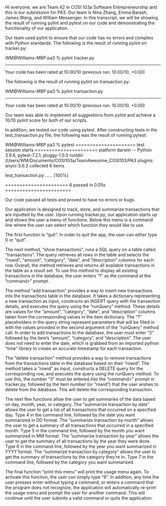Hi everyone, we are Team 42 in COSI 103a Software Entrepreneurship and this is our submission for PA3. Our team is Nina Zhang, Emma Barash, James Wang, and William Messenger. In this transcript, we will be showing the result of running pylint and pytest on our code and demonstrating the functionality of our application.

Our team used pylint to ensure that our code has no errors and complies with Python standards. The following is the result of running pylint on tracker.py:


WM@Williams-MBP pa3 % pylint tracker.py

--------------------------------------------------------------------
Your code has been rated at 10.00/10 (previous run: 10.00/10, +0.00)


The following is the result of running pylint on transaction.py:


WM@Williams-MBP pa3 % pylint transaction.py

--------------------------------------------------------------------
Your code has been rated at 10.00/10 (previous run: 10.00/10, +0.00)


Our team was able to implement all suggestions from pylint and achieve a 10/10 pylint score for both of our scripts.

In addition, we tested our code using pytest. After constructing tests in the test_transaction.py file, the following was the result of running pytest:


WM@Williams-MBP pa3 % pytest
===================== test session starts ======================
platform darwin -- Python 3.9.6, pytest-7.2.1, pluggy-1.0.0
rootdir: /Users/WM/Documents/COSI103a/TeamAwesome_COSI103/PA3
plugins: anyio-3.6.2
collected 6 items                                              

test_transaction.py ......                               [100%]

====================== 6 passed in 0.05s =======================


Our code passed all tests and proved to have no errors or bugs.

Our application is designed to track, store, and summarize transactions that are inputted by the user. Upon running tracker.py, our application starts up and shows the user a menu of functions. Below this menu is a command line where the user can select which function they would like to use.

The first function is “quit”. In order to quit the app, the user can either type 0 or “quit”.

The next method, “show transactions”, runs a SQL query on a table called “transactions”. The query retrieves all rows in the table and selects the “rowid”, “amount”, “category”, “date”, and “description” columns for each row. Overall, the method retrieves and returns all available transactions in the table as a result set. To use this method to display all existing transactions in the database, the user enters “1” as the command at the “command>” prompt.

The method “add transaction” provides a way to insert new transactions into the transactions table in the database. It takes a dictionary representing a new transaction as input, constructs an INSERT query with the transaction details, and executes the query using the “runQuery” method. These details are values for the “amount”, “category”, “date”, and “description” columns taken from the corresponding values in the item dictionary. The “?” placeholders in the query string represent parameters that will be filled in with the values provided in the second argument of the “runQuery” method call. In order to add transactions to the database, the user must enter “2” followed by the item’s “amount”, “category”, and “description”. The user does not need to enter the date, which is grabbed from an imported python “time” library to create an accurate timestamp for each transaction.

The “delete transaction” method provides a way to remove transactions from the transactions table in the database based on their “rowid”. The method takes a “rowid” as input, constructs a DELETE query for the corresponding row, and executes the query using the runQuery method. To use this, the number “3” must be entered into the “command>” prompt in tracker.py, followed by the item number (or “rowid”) that the user wishes to delete from the database. This will delete the corresponding transaction.

The next few functions allow the user to get summaries of the data based on day, month, year, or category. The “summarize transaction by date” allows the user to get a list of all transactions that occurred on a specified day. Type 4 in the command line, followed by the date you want summarized in DD format. The “summarize transaction by month” allows the user to get a summary of all transactions that occurred in a specified month. Type 5 in the command line, followed by the month you want summarized in MM format. The “summarize transaction by year” allows the user to get the summary of all transactions by the year they were done. Type 6 in the command line, followed by the year you want summarized in YYYY format. The “summarize transaction by category” allows the user to get the summary of transactions by the category they’re in. Type 7 in the command line, followed by the category you want summarized. 

The final function “print this menu” will print the usage menu again. To activate this function, the user can simply type “8”. In addition, any time the user presses enter without typing a command, or enters a command that the program does not recognize, the application will automatically re-print the usage menu and prompt the user for another command. This will continue until the user submits a valid command or quits the application.

